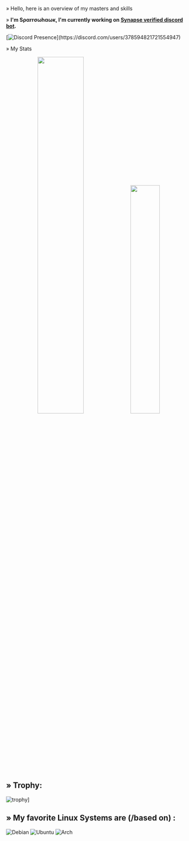 » Hello, here is an overview of my masters and skills 

» **I'm Sραrrσωhαωκ, I'm currently working on [Synapse verified discord bot](https://discord.gg/k8mbYrKwmU).**

[![Discord Presence](https://lanyard-profile-readme.vercel.app/api/378594821721554947?theme=light&bg=809ecf&animated=false&hideDiscrim=true&borderRadius=30px&idleMessage=Probably%20doing%20something%20else...)](https://discord.com/users/378594821721554947)

» My Stats

<div align="center">
  <tr style="display:flex; justify-content: space-around">
    <td align="center" width="50%" style="margin: auto 0">
      <img src="https://github-readme-stats.vercel.app/api?username=1Sparrowhawk" width="50%"/>
    </td>
      <td align="center" width="50%" style="margin-right: 40px;">
      <img width="40%" src="https://github-readme-stats.vercel.app/api/top-langs/?username=1Sparrowhawk"/>
    </td>
  </tr>
</div>

## » Trophy:
![trophy](https://github-profile-trophy.vercel.app/?username=1Sparrowhawk&theme=onedark)]

## » My favorite Linux Systems are (/based on) :

![Debian](https://img.shields.io/badge/Debian-D70A53?style=for-the-badge&logo=debian&logoColor=white)
![Ubuntu](https://img.shields.io/badge/Ubuntu-E95420?style=for-the-badge&logo=ubuntu&logoColor=white)
![Arch](https://img.shields.io/badge/Arch%20Linux-1793D1?logo=arch-linux&logoColor=fff&style=for-the-badge)

